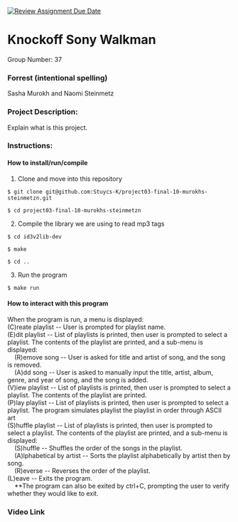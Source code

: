 [![Review Assignment Due Date](https://classroom.github.com/assets/deadline-readme-button-22041afd0340ce965d47ae6ef1cefeee28c7c493a6346c4f15d667ab976d596c.svg)](https://classroom.github.com/a/Vh67aNdh)
# Knockoff Sony Walkman
Group Number: 37

### Forrest (intentional spelling)

Sasha Murokh and Naomi Steinmetz
       
### Project Description:

Explain what is this project.
  
### Instructions:

#### How to install/run/compile
1. Clone and move into this repository
```
$ git clone git@github.com:Stuycs-K/project03-final-10-murokhs-steinmetzn.git
```
```
$ cd project03-final-10-murokhs-steinmetzn
```
2. Compile the library we are using to read mp3 tags
```
$ cd id3v2lib-dev
```
```
$ make
```
```
$ cd ..
```
3. Run the program
```
$ make run
```

#### How to interact with this program
When the program is run, a menu is displayed: </br>
(C)reate playlist -- User is prompted for playlist name. </br>
(E)dit playlist -- List of playlists is printed, then user is prompted to select a playlist. The contents of the playlist are printed, and a sub-menu is displayed: </br>
&nbsp;&nbsp;&nbsp;&nbsp;(R)emove song -- User is asked for title and artist of song, and the song is removed. </br>
&nbsp;&nbsp;&nbsp;&nbsp;(A)dd song -- User is asked to manually input the title, artist, album, genre, and year of song, and the song is added. </br>
(V)iew playlist -- List of playlists is printed, then user is prompted to select a playlist. The contents of the playlist are printed.</br>
(P)lay playlist -- List of playlists is printed, then user is prompted to select a playlist. The program simulates playlist the playlist in order through ASCII art</br>
(S)huffle playlist -- List of playlists is printed, then user is prompted to select a playlist. The contents of the playlist are printed, and a sub-menu is displayed: </br>
&nbsp;&nbsp;&nbsp;&nbsp;(S)huffle -- Shuffles the order of the songs in the playlist.</br>
&nbsp;&nbsp;&nbsp;&nbsp;(A)lphabetical by artist -- Sorts the playlist alphabetically by artist then by song.</br>
&nbsp;&nbsp;&nbsp;&nbsp;(R)everse -- Reverses the order of the playlist. </br>
(L)eave -- Exits the program. </br>
&nbsp;&nbsp;&nbsp;&nbsp;**The program can also be exited by ctrl+C, prompting the user to verify whether they would like to exit.

### Video Link
